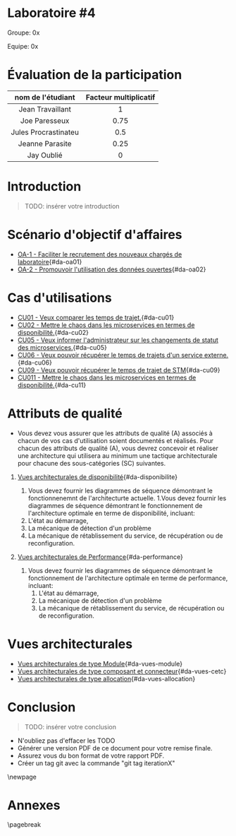 <style>
    .concept {
        width: 1000%;
        text-align: center;
    }
    .concept th {
        background: grey;
        word-wrap: break-word;
        text-align: center;
    }
    .disponibilite tr:nth-child(1) { background: orange; }
    .performance tr:nth-child(2) { background: orange; }
    .securite tr:nth-child(3) { background: orange; }
    .usabilite tr:nth-child(1) { background: orange; }
    .interoperabilite tr:nth-child(2) { background: orange; }
    .modifiabilite tr:nth-child(3) { background: orange; }
    .testabilite tr:nth-child(1) { background: orange; }    
</style>

# Laboratoire #4

Groupe: 0x

Equipe: 0x

# Évaluation de la participation
|nom de l'étudiant| Facteur multiplicatif|
|:---------------:|:--------------------:|
|Jean Travaillant  |          1           |
|Joe Paresseux  |          0.75        |
|Jules Procrastinateu|        0.5         |
|Jeanne Parasite |        0.25         |
|Jay Oublié|      0         |

# Introduction
>TODO: insérer votre introduction



# Scénario d'objectif d'affaires
- [OA-1  - Faciliter le recrutement des nouveaux chargés de laboratoire](#oa01){#da-oa01}
- [OA-2 - Promouvoir l'utilisation des données ouvertes](#oa02){#da-oa02}

# Cas d'utilisations
- [CU01 - Veux comparer les temps de trajet.](#cu01){#da-cu01}
- [CU02 - Mettre le chaos dans les microservices en termes de disponibilité.](#cu02){#da-cu02}
- [CU05 - Veux informer l'administrateur sur les changements de statut des microservices.](#cu05){#da-cu05}
- [CU06 - Veux pouvoir récupérer le temps de trajets d'un service externe.](#cu06){#da-cu06}
- [CU09 - Veux pouvoir récupérer le temps de trajet de STM](#cu09){#da-cu09}
- [CU011 - Mettre le chaos dans les microservices en termes de disponibilité.](#cu11){#da-cu11}

# Attributs de qualité

- Vous devez vous assurer que les attributs de qualité (A) associés à chacun de vos cas d'utilisation soient documentés et réalisés. Pour chacun des attributs de qualité (A), vous devrez concevoir et réaliser une architecture qui utilisera au minimum une tactique architecturale pour chacune des sous-catégories (SC) suivantes.

1. [Vues architecturales de disponibilité](#disponibilité){#da-disponibilite}
   1. Vous devez fournir les diagrammes de séquence démontrant le fonctionnenemnt de l'architecturte actuelle.
   1.Vous devez fournir les diagrammes de séquence démontrant le fonctionnement de l'architecture optimale en terme de disponibilité, incluant:
     1. L'état au démarrage,
     2. La mécanique de détection d'un problème
     3. La mécanique de rétablissement du service, de récupération ou de reconfiguration.

1. [Vues architecturales de Performance](#performance){#da-performance}
   1. Vous devez fournir les diagrammes de séquence démontrant le fonctionnement de l'architecture optimale en terme de performance, incluant:
      1. L'état au démarrage,
      2. La mécanique de détection d'un problème
      3. La mécanique de rétablissement du service, de récupération ou de reconfiguration.

# Vues architecturales 
- [Vues architecturales de type Module](#vues-module){#da-vues-module}
- [Vues architecturales de type composant et connecteur](#vues-cetc){#da-vues-cetc}
- [Vues architecturales de type allocation](#vues-allocation){#da-vues-allocation}

# Conclusion
>TODO: insérer votre conclusion


- N'oubliez pas d'effacer les TODO
- Générer une version PDF de ce document pour votre remise finale.
- Assurez vous du bon format de votre rapport PDF.
- Créer un tag git avec la commande "git tag iterationX"


\newpage
# Annexes

\pagebreak


